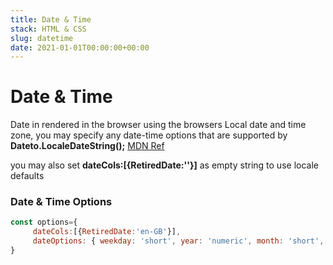 ```yaml
---
title: Date & Time
stack: HTML & CSS
slug: datetime
date: 2021-01-01T00:00:00+00:00
---
```

# Date & Time

Date in rendered in the browser using the browsers Local date and time zone, you may specify any date-time  options that are supported by <strong>Dateto.LocaleDateString();</strong> [MDN Ref](https://developer.mozilla.org/en-US/docs/Web/JavaScript/Reference/Global_Objects/Date/toLocaleDateString)

you may also set <strong> dateCols:[{RetiredDate:''}]</strong> as empty string to use locale defaults


### Date & Time Options
 ```js
 const options={
      dateCols:[{RetiredDate:'en-GB'}],
      dateOptions: { weekday: 'short', year: 'numeric', month: 'short', day: 'numeric' },
 }

 ```


